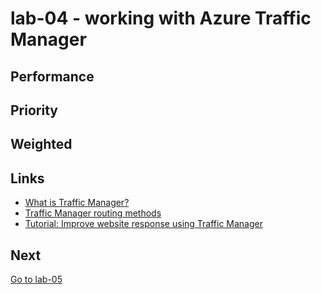 # lab-04 - working with Azure Traffic Manager

## Performance

## Priority

## Weighted


## Links

* [What is Traffic Manager?](https://learn.microsoft.com/en-us/azure/traffic-manager/traffic-manager-overview)
* [Traffic Manager routing methods](https://learn.microsoft.com/en-us/azure/traffic-manager/traffic-manager-routing-methods)
* [Tutorial: Improve website response using Traffic Manager](https://learn.microsoft.com/en-us/azure/traffic-manager/tutorial-traffic-manager-improve-website-response)

## Next
[Go to lab-05](../lab-05/readme.md)